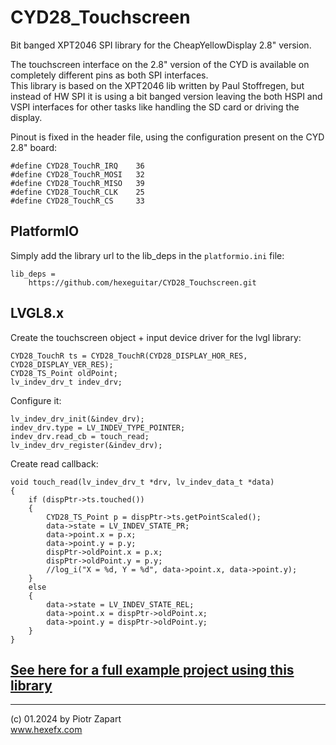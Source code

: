 # CYD28_Touchscreen
Bit banged XPT2046 SPI library for the CheapYellowDisplay 2.8" version.  

The touchscreen interface on the 2.8" version of the CYD is available on completely different pins as both SPI interfaces.  
This library is based on the XPT2046 lib written by Paul Stoffregen, but instead of HW SPI it is using a bit banged version leaving the both HSPI and VSPI interfaces for other tasks like handling the SD card or driving the display.  

Pinout is fixed in the header file, using the configuration present on the CYD 2.8" board:
```
#define CYD28_TouchR_IRQ 	36
#define CYD28_TouchR_MOSI 	32
#define CYD28_TouchR_MISO 	39
#define CYD28_TouchR_CLK 	25
#define CYD28_TouchR_CS 	33
```

## PlatformIO  
Simply add the library url to the lib_deps in the `platformio.ini` file:  
```
lib_deps =
	https://github.com/hexeguitar/CYD28_Touchscreen.git
```  
## LVGL8.x  
Create the touchscreen object + input device driver for the lvgl library:  
```
CYD28_TouchR ts = CYD28_TouchR(CYD28_DISPLAY_HOR_RES, CYD28_DISPLAY_VER_RES);
CYD28_TS_Point oldPoint;
lv_indev_drv_t indev_drv;
```  
Configure it:  
```
lv_indev_drv_init(&indev_drv);
indev_drv.type = LV_INDEV_TYPE_POINTER;
indev_drv.read_cb = touch_read;
lv_indev_drv_register(&indev_drv);
```  
Create read callback:  
```
void touch_read(lv_indev_drv_t *drv, lv_indev_data_t *data)
{
    if (dispPtr->ts.touched())
    {
        CYD28_TS_Point p = dispPtr->ts.getPointScaled();
        data->state = LV_INDEV_STATE_PR;
        data->point.x = p.x;
        data->point.y = p.y;
        dispPtr->oldPoint.x = p.x;
        dispPtr->oldPoint.y = p.y;
        //log_i("X = %d, Y = %d", data->point.x, data->point.y);
    }
    else
    {
        data->state = LV_INDEV_STATE_REL;
        data->point.x = dispPtr->oldPoint.x;
        data->point.y = dispPtr->oldPoint.y;
    }
}
```  
## [See here for a full example project using this library][1]

---  
(c) 01.2024 by Piotr Zapart  
www.hexefx.com  

[1]: https://github.com/hexeguitar/ESP32_TFT_PIO